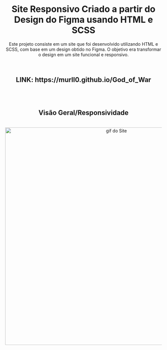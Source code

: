 
<h1 align="center">Site Responsivo Criado a partir do Design do Figma usando HTML e SCSS</h1>

<p align="center">Este projeto consiste em um site que foi desenvolvido utilizando HTML e SCSS, com base em um design obtido no Figma. O objetivo era transformar o design em um site funcional e responsivo.
</p>

<br>


<h2 align="center">LINK:
https://murll0.github.io/God_of_War
</h2>

<br>
<br>

<h2 align="center">Visão Geral/Responsividade</h2>

<br>

<div align="center">
<img src="https://github.com/MURlL0/Portifolio/blob/5cc5e3e03ae2b2e10eed717650ac41964f19229c/Figma/God_of_War/assets/img-md/giphy.gif" alt="gif do Site" width="700"> 
</div>




